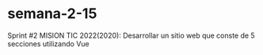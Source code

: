 # semana-2-15
Sprint #2 MISION TIC 2022(2020): Desarrollar un sitio web que conste de 5 secciones utilizando Vue
